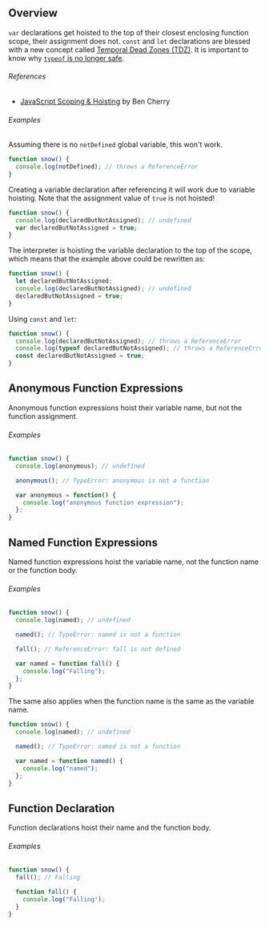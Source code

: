 <!--lint disable no-duplicate-headings-->

## Overview

`var` declarations get hoisted to the top of their closest enclosing function scope, their assignment does not. `const` and `let` declarations are blessed with a new concept called [Temporal Dead Zones (TDZ)][mdn-temporal_dead_zone]. It is important to know why [`typeof` is no longer safe][ref-tdz_no_longer_safe].

###### References

- [JavaScript Scoping & Hoisting][ref-js_scoping_and_hoisting] by Ben Cherry

###### Examples

Assuming there is no `notDefined` global variable, this won't work.

```js
function snow() {
  console.log(notDefined); // throws a ReferenceError
}
```

Creating a variable declaration after referencing it will work due to variable hoisting. Note that the assignment value of `true` is not hoisted!

```js
function snow() {
  console.log(declaredButNotAssigned); // undefined
  var declaredButNotAssigned = true;
}
```

The interpreter is hoisting the variable declaration to the top of the scope, which means that the example above could be rewritten as:

```js
function snow() {
  let declaredButNotAssigned;
  console.log(declaredButNotAssigned); // undefined
  declaredButNotAssigned = true;
}
```

Using `const` and `let`:

```js
function snow() {
  console.log(declaredButNotAssigned); // throws a ReferenceError
  console.log(typeof declaredButNotAssigned); // throws a ReferenceError
  const declaredButNotAssigned = true;
}
```

## Anonymous Function Expressions

Anonymous function expressions hoist their variable name, but not the function assignment.

###### Examples

```js
function snow() {
  console.log(anonymous); // undefined

  anonymous(); // TypeError: anonymous is not a function

  var anonymous = function() {
    console.log("anonymous function expression");
  };
}
```

## Named Function Expressions

Named function expressions hoist the variable name, not the function name or the function body.

###### Examples

```js
function snow() {
  console.log(named); // undefined

  named(); // TypeError: named is not a function

  fall(); // ReferenceError: fall is not defined

  var named = function fall() {
    console.log("Falling");
  };
}
```

The same also applies when the function name is the same as the variable name.

```js
function snow() {
  console.log(named); // undefined

  named(); // TypeError: named is not a function

  var named = function named() {
    console.log("named");
  };
}
```

## Function Declaration

Function declarations hoist their name and the function body.

###### Examples

```js
function snow() {
  fall(); // Falling

  function fall() {
    console.log("Falling");
  }
}
```

[mdn-temporal_dead_zone]: https://developer.mozilla.org/en-US/docs/Web/JavaScript/Reference/Statements/let#Temporal_Dead_Zone_and_errors_with_let
[ref-js_scoping_and_hoisting]: http://www.adequatelygood.com/JavaScript-Scoping-and-Hoisting
[ref-tdz_no_longer_safe]: http://es-discourse.com/t/why-typeof-is-no-longer-safe/15
